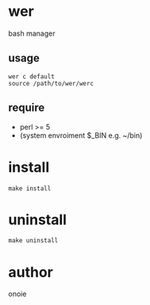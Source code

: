 # wer
bash manager

## usage
```
wer c default
source /path/to/wer/werc
```

## require
* perl >= 5
* (system envroiment $\_BIN e.g. ~/bin)

# install
`make install`

# uninstall
`make uninstall`

# author
onoie
